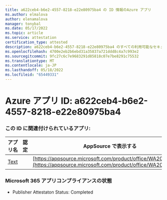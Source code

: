 ```yaml
---
title: a622ceb4-b6e2-4557-8218-e22e80975ba4 の ID 情報のAzure アプリ
ms.author: elmalova
author: elenamalova
manager: tonybal
ms.date: 05/17/2022
ms.topic: article
ms.service: attestation
certification_type: attested
description: a622ceb4-b6e2-4557-8218-e22e80975ba4 のすべての利用可能なセキュリティとコンプライアンス情報。
ms.openlocfilehash: 4700e2eb2b6ebd31a35837a721ddd8c4a7c993e2
ms.sourcegitcommit: 9fc27c6c7e9683291d85818c07e7be8291c75532
ms.translationtype: MT
ms.contentlocale: ja-JP
ms.lasthandoff: 05/18/2022
ms.locfileid: "65449331"
---
```

# <a name="azure-app-id-a622ceb4-b6e2-4557-8218-e22e80975ba4"></a>Azure アプリ ID: a622ceb4-b6e2-4557-8218-e22e80975ba4


### <a name="apps-associated-with-this-id"></a>この ID に関連付けられているアプリ:
| **アプリ名** | **認定** | **AppSource で表示する** |
|--------------|---------------|-----------------------|
| [Text](../forward/WA200000383.md) |  | [https://appsource.microsoft.com/product/office/WA200000383](https://appsource.microsoft.com/product/office/WA200000383) |

### <a name="microsoft-365-app-compliance-status"></a>Microsoft 365 アプリコンプライアンスの状態
- Publisher Attestaton Status: Completed
